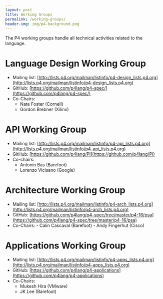 ```yaml
---
layout: post
title: Working Groups
permalink: /working-groups/
header-img: img/p4-background.png
---
```


The P4 working groups handle all technical activities related to the
language.

# Language Design Working Group
- Mailing list: [http://lists.p4.org/mailman/listinfo/p4-design_lists.p4.org](http://lists.p4.org/mailman/listinfo/p4-design_lists.p4.org)
- GitHub: [https://github.com/p4lang/p4-spec/](https://github.com/p4lang/p4-spec/)
- Co-Chairs:
    - Nate Foster (Cornell)
    - Gordon Brebner (Xilinx)    

# API Working Group
- Mailing list: [http://lists.p4.org/mailman/listinfo/p4-api_lists.p4.org](http://lists.p4.org/mailman/listinfo/p4-api_lists.p4.org)
- GitHub: [https://github.com/p4lang/PI](https://github.com/p4lang/PI)
- Co-chairs:
    - Antonin Bas (Barefoot)
    - Lorenzo Vicisano (Google)

# Architecture Working Group
- Mailing list: [http://lists.p4.org/mailman/listinfo/p4-arch_lists.p4.org](http://lists.p4.org/mailman/listinfo/p4-arch_lists.p4.org)
- GitHub: [https://github.com/p4lang/p4-spec/tree/master/p4-16/psa](https://github.com/p4lang/p4-spec/tree/master/p4-16/psa)
- Co-Chairs:
        - Calin Cascaval (Barefoot)
        - Andy Fingerhut (Cisco)

# Applications Working Group
- Mailing list: [http://lists.p4.org/mailman/listinfo/p4-apps_lists.p4.org](http://lists.p4.org/mailman/listinfo/p4-apps_lists.p4.org)
- GitHub: [https://github.com/p4lang/p4-applications](https://github.com/p4lang/p4-applications)
- Co-Chairs:
    - Mukesh Hira (VMware)
    - JK Lee (Barefoot)
